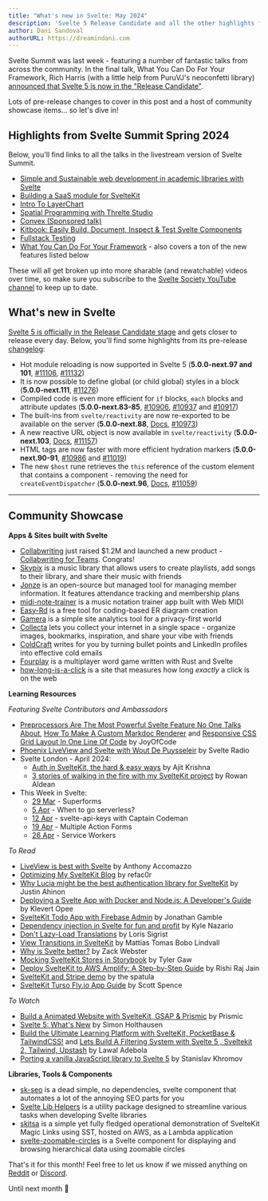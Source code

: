 ```yaml
---
title: "What's new in Svelte: May 2024"
description: 'Svelte 5 Release Candidate and all the other highlights from Svelte Summit Spring'
author: Dani Sandoval
authorURL: https://dreamindani.com
---
```


Svelte Summit was last week - featuring a number of fantastic talks from across the community. In the final talk, What You Can Do For Your Framework, Rich Harris (with a little help from PuruVJ's neoconfetti library) [announced that Svelte 5 is now in the "Release Candidate"](https://www.youtube.com/live/gkJ09joGBZ4?si=O5HR0PF-TDvNdVNf&t=8898).

Lots of pre-release changes to cover in this post and a host of community showcase items... so let's dive in!

## Highlights from Svelte Summit Spring 2024

Below, you'll find links to all the talks in the livestream version of Svelte Summit.

- [Simple and Sustainable web development in academic libraries with Svelte](https://www.youtube.com/live/gkJ09joGBZ4?si=ha0iruRIXv2Mql1w&t=894)
- [Building a SaaS module for SvelteKit](https://www.youtube.com/live/gkJ09joGBZ4?si=bqRe0Fbykm9sUqZS&t=1517)
- [Intro To LayerChart](https://www.youtube.com/live/gkJ09joGBZ4?si=o3rn0WqGBBQckF_2&t=2680)
- [Spatial Programming with Threlte Studio](https://www.youtube.com/live/gkJ09joGBZ4?si=dBL-EfWTLtu4fYSt&t=4026)
- [Convex (Sponsored talk)](https://www.youtube.com/live/gkJ09joGBZ4?si=5KKpLYXi0fLQqwZZ&t=4891)
- [Kitbook: Easily Build, Document, Inspect & Test Svelte Components](https://www.youtube.com/live/gkJ09joGBZ4?si=NMhjp5rBWgf3lV76&t=5903)
- [Fullstack Testing](https://www.youtube.com/live/gkJ09joGBZ4?si=8p5CRD9z-LADsMtO&t=6749)
- [What You Can Do For Your Framework](https://www.youtube.com/live/gkJ09joGBZ4?si=h4LKM12I_vJBBLZ-&t=8515) - also covers a ton of the new features listed below

These will all get broken up into more sharable (and rewatchable) videos over time, so make sure you subscribe to the [Svelte Society YouTube channel](https://www.youtube.com/@SvelteSociety/featured) to keep up to date.

## What's new in Svelte

[Svelte 5 is officially in the Release Candidate stage](https://svelte-5-preview.vercel.app/docs/introduction) and gets closer to release every day. Below, you'll find some highlights from its pre-release [changelog](https://github.com/sveltejs/svelte/blob/main/packages/svelte/CHANGELOG.md):

- Hot module reloading is now supported in Svelte 5 (**5.0.0-next.97 and 101**, [#11106](https://github.com/sveltejs/svelte/pull/11106), [#11132](https://github.com/sveltejs/svelte/pull/11132))
- It is now possible to define global (or child global) styles in a block (**5.0.0-next.111**, [#11276](https://github.com/sveltejs/svelte/pull/11276))
- Compiled code is even more efficient for `if` blocks, `each` blocks and attribute updates (**5.0.0-next.83-85**, [#10906](https://github.com/sveltejs/svelte/pull/10906), [#10937](https://github.com/sveltejs/svelte/pull/10937) and [#10917](https://github.com/sveltejs/svelte/pull/10917))
- The built-ins from `svelte/reactivity` are now re-exported to be available on the server (**5.0.0-next.88**, [Docs](https://svelte-5-preview.vercel.app/docs/imports#svelte-reactivity), [#10973](https://github.com/sveltejs/svelte/pull/10973))
- A new reactive URL object is now available in `svelte/reactivity` (**5.0.0-next.103**, [Docs](https://svelte-5-preview.vercel.app/docs/imports#svelte-reactivity), [#11157](https://github.com/sveltejs/svelte/pull/11157))
- HTML tags are now faster with more efficient hydration markers (**5.0.0-next.90-91**, [#10986](https://github.com/sveltejs/svelte/pull/10986) and [#11019](https://github.com/sveltejs/svelte/pull/11019))
- The new `$host` rune retrieves the `this` reference of the custom element that contains a component - removing the need for `createEventDispatcher` (**5.0.0-next.96**, [Docs](https://svelte-5-preview.vercel.app/docs/runes#host), [#11059](https://github.com/sveltejs/svelte/pull/11059))


---

## Community Showcase

**Apps & Sites built with Svelte**

- [Collabwriting](https://www.reddit.com/r/sveltejs/comments/1c6zylc/weve_just_raised_12m_launched_new_product_2year/) just raised $1.2M and launched a new product - [Collabwriting for Teams](https://www.producthunt.com/posts/collabwriting-for-teams). Congrats!
- [Skypix](https://github.com/GhostWalker562/css475-music-library) is a music library that allows users to create playlists, add songs to their library, and share their music with friends
- [Jonze](https://github.com/Pelps12/jonze) is an open-source but managed tool for managing member information. It features attendance tracking and membership plans
- [midi-note-trainer](https://github.com/TeemuKoivisto/midi-note-trainer) is a music notation trainer app built with Web MIDI
- [Easy-Rd](https://easyrd.dev/) is a free tool for coding-based ER diagram creation
- [Gamera](https://gamera.app/) is a simple site analytics tool for a privacy-first world
- [Collecta](https://collecta.space/) lets you collect your internet in a single space - organize images, bookmarks, inspiration, and share your vibe with friends
- [ColdCraft](https://coldcraft.ai/) writes for you by turning bullet points and LinkedIn profiles into effective cold emails
- [Fourplay](https://github.com/kilroyjones/fourplay) is a multiplayer word game written with Rust and Svelte 
- [how-long-is-a-click](https://www.how-long-is-a-click.com/) is a site that measures how long *exactly* a click is on the web


**Learning Resources**

_Featuring Svelte Contributors and Ambassadors_
- [Preprocessors Are The Most Powerful Svelte Feature No One Talks About](https://www.youtube.com/watch?v=FNIwqQx7mOo), [How To Make A Custom Markdoc Renderer](https://www.youtube.com/watch?v=mWt7jsgZIWw) and [Responsive CSS Grid Layout In One Line Of Code](https://www.youtube.com/watch?v=b9N1qLTVhvs) by JoyOfCode
- [Phoenix LiveView and Svelte with Wout De Puysseleir](https://www.svelteradio.com/episodes/phoenix-liveview-and-svelte-with-wout-de-puysseleir) by Svelte Radio
- Svelte London - April 2024:
  - [Auth in SvelteKit, the hard & easy ways](https://www.youtube.com/live/IJh7w6DtOIs?si=Y7f0U3y8FUGtdU_X&t=191) by Ajit Krishna
  - [3 stories of walking in the fire with my SvelteKit project](https://www.youtube.com/live/IJh7w6DtOIs?si=uOoqnEa1MWUZsHJp&t=1993) by Rowan Aldean
- This Week in Svelte:
  - [29 Mar](https://www.youtube.com/watch?v=OqwVuE2I5lM) - Superforms
  - [5 Apr](https://www.youtube.com/watch?v=MmiBRw8aoXI) - When to go serverless?
  - [12 Apr](https://www.youtube.com/watch?v=WQFjaM1-Hm0) - svelte-api-keys with Captain Codeman
  - [19 Apr](https://www.youtube.com/watch?v=r_snb9XDX6Q) - Multiple Action Forms
  - [26 Apr](https://www.youtube.com/watch?v=TbZpK-LtCME) - Service Workers


_To Read_

- [LiveView is best with Svelte](https://blog.sequin.io/liveview-is-best-with-svelte/) by Anthony Accomazzo
- [Optimizing My SvelteKit Blog](https://www.refact0r.dev/blog/optimizing-sveltekit) by refac0r
- [Why Lucia might be the best authentication library for SvelteKit](https://omrecipes.dev/blog/lucia-best-auth-library-sveltekit) by Justin Ahinon
- [Deploying a Svelte App with Docker and Node.js: A Developer's Guide](https://www.klevertopee.com/post?id=d85fccb0-ed24-4175-8165-b601e661a37d) by Klevert Opee
- [SvelteKit Todo App with Firebase Admin](https://code.build/p/sveltekit-todo-app-with-firebase-admin-tqdc5j) by Jonathan Gamble
- [Dependency injection in Svelte for fun and profit](https://kylenazario.com/blog/dependency-injection-in-svelte) by Kyle Nazario
- [Don't Lazy-Load Translations](https://inlang.com/g/mqlyfa7l/guide-lorissigrist-dontlazyload) by Loris Sigrist
- [View Transitions in SvelteKit](https://thnee.se/sveltekit-view-transitions) by Mattias Tomas Bobo Lindvall
- [Why is Svelte better?](https://www.zackwebster.com/blogs/why-is-svelte-better) by Zack Webster
- [Mocking SvelteKit Stores in Storybook](https://tylergaw.com/blog/mocking-sveltekit-stores-in-storybook/) by Tyler Gaw
- [Deploy SvelteKit to AWS Amplify: A Step-by-Step Guide](https://www.launchfa.st/blog/deploy-sveltekit-aws-amplify) by Rishi Raj Jain
- [SvelteKit and Stripe demo](https://www.thespatula.io/projects/sveltekit-stripe-demo/demo/) by the spatula
- [SvelteKit Turso Fly.io App Guide](https://scottspence.com/posts/sveltekit-turso-flyio-app-guide) by Scott Spence


_To Watch_

- [Build a Animated Website with SvelteKit, GSAP & Prismic](https://www.youtube.com/watch?v=v5Ncz5AcXjI) by Prismic
- [Svelte 5: What's New](https://www.youtube.com/watch?v=kvFqpaTP0a0) by Simon Holthausen
- [Build the Ultimate Learning Platform with SvelteKit, PocketBase & TailwindCSS!](https://www.youtube.com/watch?v=b2ftRSX1iZ0&t=47s) and [Lets Build A Filtering System with Svelte 5 , Sveltekit 2, Tailwind, Upstash](https://www.youtube.com/watch?v=5urk4ui_l5o) by Lawal Adebola
- [Porting a vanilla JavaScript library to Svelte 5](https://www.youtube.com/watch?v=apIJlWJ3HgQ) by Stanislav Khromov


**Libraries, Tools & Components**

- [sk-seo](https://github.com/TheDahoom/Sveltekit-seo/) is a dead simple, no dependencies, svelte component that automates a lot of the annoying SEO parts for you
- [Svelte Lib Helpers](https://github.com/shinokada/svelte-lib-helpers) is a utility package designed to streamline various tasks when developing Svelte libraries
- [skitsa](https://github.com/michaelcuneo/sveltekit-sst-auth) is a simple yet fully fledged operational demonstration of SvelteKit Magic Links using SST, hosted on AWS, as a Lambda application
- [svelte-zoomable-circles](https://www.npmjs.com/package/svelte-zoomable-circles) is a Svelte component for displaying and browsing hierarchical data using zoomable circles


That's it for this month! Feel free to let us know if we missed anything on [Reddit](https://www.reddit.com/r/sveltejs/) or [Discord](https://discord.gg/svelte).

Until next month 👋
